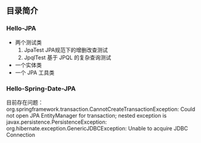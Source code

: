 ## 目录简介

### Hello-JPA

- 两个测试类
    1. JpaTest JPA规范下的增删改查测试
    2. JpqlTest 基于 JPQL 的复杂查询测试
- 一个实体类
- 一个 JPA 工具类

### Hello-Spring-Date-JPA

目前存在问题：org.springframework.transaction.CannotCreateTransactionException: Could not open JPA EntityManager for transaction; nested exception is javax.persistence.PersistenceException: org.hibernate.exception.GenericJDBCException: Unable to acquire JDBC Connection